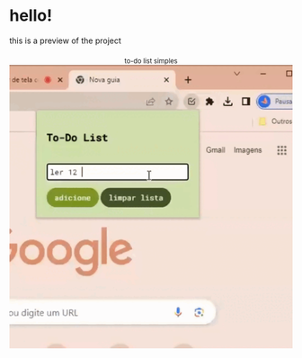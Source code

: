 # hello!

this is a preview of the project


<p align="center">
    <sub> to-do list simples </sub>
    <img src= "./images/gif.gif" />
</p>
